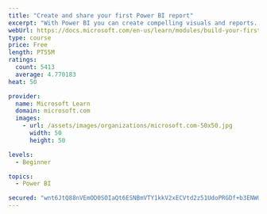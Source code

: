 ```yaml
---
title: "Create and share your first Power BI report"
excerpt: "With Power BI you can create compelling visuals and reports. In this module you learn how to use Power BI Desktop to connect to data, build visuals, and create a report that you can share with others in your organization. Then you learn how to publish the report to the Power BI service, and let others see your insights and benefit from your work."
webUrl: https://docs.microsoft.com/en-us/learn/modules/build-your-first-power-bi-report/
type: course
price: Free
length: PT55M
ratings:
  count: 5413
  average: 4.770183
heat: 50

provider:
  name: Microsoft Learn
  domain: microsoft.com
  images:
    - url: /assets/images/organizations/microsoft.com-50x50.jpg
      width: 50
      height: 50

levels:
  - Beginner

topics:
  - Power BI

secured: "wnt6JtQ88nVEmOD0SOIaQt6ESNBmVTY1kkV2xECVtd2z51UdoPRGDf+b3ENWGSQqFzYAeZKLqwS5yk+Z58JaEo/WP3bY1nCR5YaNEDW54P3hy7v+dDFG3vdz9n4u3E+y6u423xfgaUWwckdCNXOvqrPG1GUixU2dreLIRvoXt5nDb/JYQVByf3ZrHWJ1zKGOYzOY609NNIfiARh6sAMCroKsItNs0WPNPMx5xi+dy6JIJdoB3U5VPs/YJImefx4DDvHLNnjJh8VVjp/r7Mw89YFRN6Se1TzYF/qx1Okc1aD9O6aGGx/McbV08K5sE+kpTz8VxlphOHexCwbxHUZXH/rKgIf2XugnNERf3CzqJRzprV7wMXSULJcpSUmIvgHQdSP8E23tlsbGYp8EFdFKJ9Zlz4mQ/5iil4bkmh34jwg=;5iLR0FFsaWxT0OQ+c0s5Hg=="
---
```



